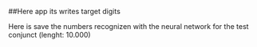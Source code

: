 ##Here app its writes target digits

Here is save the numbers recognizen with the neural network for the test conjunct (lenght: 10.000)
